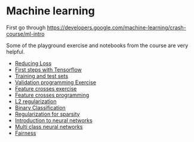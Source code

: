 # Machine learning

First go through https://developers.google.com/machine-learning/crash-course/ml-intro

Some of the playground exercise and notebooks from the course are very helpful.

* [Reducing Loss](https://developers.google.com/machine-learning/crash-course/reducing-loss/playground-exercise)
* [First steps with Tensorflow](https://developers.google.com/machine-learning/crash-course/first-steps-with-tensorflow/programming-exercises)
* [Training and test sets](https://developers.google.com/machine-learning/crash-course/training-and-test-sets/playground-exercise)
* [Validation programming Exercise](https://developers.google.com/machine-learning/crash-course/validation/programming-exercise)
* [Feature crosses exercise](https://developers.google.com/machine-learning/crash-course/feature-crosses/playground-exercises)
* [Feature crosses programming](https://developers.google.com/machine-learning/crash-course/feature-crosses/programming-exercise)
* [L2 regularization](https://developers.google.com/machine-learning/crash-course/regularization-for-simplicity/playground-exercise-examining-l2-regularization)
* [Binary Classification](https://developers.google.com/machine-learning/crash-course/classification/programming-exercise)
* [Regularization for sparsity](https://developers.google.com/machine-learning/crash-course/regularization-for-sparsity/playground-exercise)
* [Introduction to neural networks](https://developers.google.com/machine-learning/crash-course/introduction-to-neural-networks/programming-exercise)
* [Multi class neural networks](https://developers.google.com/machine-learning/crash-course/multi-class-neural-networks/programming-exercise)
* [Fairness](https://developers.google.com/machine-learning/crash-course/fairness/programming-exercise)
